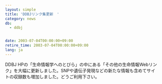 ```yaml
---
layout: simple
title: 'DDBJリンク集更新　'
category: news
db:
  - ddbj


date: 2003-07-04T00:00:00+09:00
retire_time: 2003-07-04T00:00:00+09:00
lang: ja
---
```


DDBJ HPの「生命情報学へのとびら」の中にある「その他の生命情報Webリンク」を大幅に更新しました。SNPや遺伝子発現などの新たな情報も含めてサイトの収録数も増加しました。どうご利用下さい。
